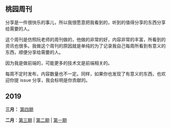 ## 桃园周刊

分享是一件很快乐的事儿，所以我很愿意把我看到的，听到的值得分享的东西分享给需要的人。

这个周刊是仿照阮老师的周刊做的，他做的非常的好，内容非常的丰富，所看到的资讯也很多。我做这个周刊的原因就是单纯的为了记录我自己每周所看到有意义的东西，顺便分享给需要的人。

因为我是做前端的，可能更多的技术文是前端相关的。

每周不定时发布，内容数量也不一定。同样，如果你也发现了有意义的东西，也欢迎你提 issue 分享，我会标明是你贡献的。

## 2019

**三月：** [第四期](https://github.com/crazylxr/weekly/blob/master/docs/doc-4.md)

**二月**：[第三期](https://github.com/crazylxr/weekly/blob/master/docs/doc-3.md) | [第二期](https://github.com/crazylxr/weekly/blob/master/docs/doc-2.md) | [第一期](https://github.com/crazylxr/weekly/blob/master/docs/doc-1.md)

